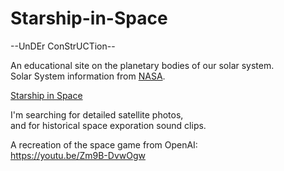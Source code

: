 # Starship-in-Space
--UnDEr ConStrUCTion--

An educational site on the planetary bodies of our solar system. <br>
Solar System information from <a href="https://solarsystem.nasa.gov/solar-system/sun/overview/">NASA</a>.

<a href="https://starship-in-space.pages.dev/">Starship in Space</a>

I'm searching for detailed satellite photos, <br>
and for historical space exporation sound clips.

A recreation of the space game from OpenAI: <br>
https://youtu.be/Zm9B-DvwOgw
